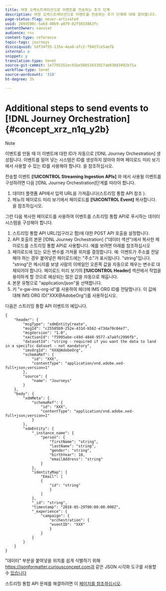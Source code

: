 ```yaml
---
title: 여정 오케스트레이션으로 이벤트를 전송하는 추가 단계
description: 여정 오케스트레이션으로 이벤트를 전송하는 추가 단계에 대해 알아봅니다.
page-status-flag: never-activated
uuid: 269d590c-5a6d-40b9-a879-02f5033863fc
contentOwner: sauviat
audience: rns
content-type: reference
topic-tags: journeys
discoiquuid: 5df34f55-135a-4ea8-afc2-f9427ce5ae7b
internal: n
snippet: y
translation-type: tm+mt
source-git-commit: 1e7765352ec91be50b51633927ab038d3492b71a
workflow-type: tm+mt
source-wordcount: '318'
ht-degree: 3%

---
```




# Additional steps to send events to [!DNL Journey Orchestration] {#concept_xrz_n1q_y2b}

>[!NOTE]
>
>이벤트를 만들 때 이 이벤트에 대한 ID가 자동으로 [!DNL Journey Orchestration] 생성됩니다. 이벤트를 밀어 넣는 시스템은 ID를 생성하지 않아야 하며 페이로드 미리 보기에서 사용할 수 있는 ID를 사용해야 합니다. [](../event/previewing-the-payload.md)을 참조하십시오.

전송할 이벤트 **[!UICONTROL Streaming Ingestion APIs]** 와 에서 사용될 이벤트를 구성하려면 다음 [!DNL Journey Orchestration]단계를 따라야 합니다.

1. 데이터 플랫폼 API에서 입력 URL을 가져옵니다(스트리밍 통합 API 참조 [](https://docs.adobe.com/content/help/ko-KR/experience-platform/ingestion/streaming/overview.html)).
1. 메뉴의 페이로드 미리 보기에서 페이로드를 **[!UICONTROL Event]** 복사합니다. [](../event/defining-the-payload-fields.md)을 참조하십시오.

그런 다음 복사한 페이로드를 사용하여 이벤트를 스트리밍 통합 API로 푸시하는 데이터 시스템을 구성해야 합니다.

1. 스트리밍 통합 API URL(입구라고 함)에 대한 POST API 호출을 설정합니다.
1. API 호출의 본문 [!DNL Journey Orchestration] (&quot;데이터 섹션&quot;)에서 복사한 페이로드를 스트리밍 통합 API로 사용합니다. 예를 보려면 아래를 참조하십시오
1. 페이로드에 있는 모든 변수를 가져올 위치를 결정합니다. 예: 이벤트가 주소를 전달해야 하는 경우 붙여넣은 페이로드에는 &quot;주소&quot;가 표시됩니다. &quot;string&quot;입니다. &quot;string&quot;은 메시지를 보낼 사람의 이메일인 오른쪽 값을 자동으로 채우는 변수로 대체되어야 합니다. 페이로드 미리 보기의 **[!UICONTROL Header]** 섹션에서 작업을 용이하게 할 것으로 예상되는 많은 값을 자동으로 채웁니다.
1. 본문 유형으로 &quot;application/json&quot;을 선택합니다.
1. 키 &quot;x-gw-ims-org-id&quot;를 사용하여 헤더에 IMS ORG ID를 전달합니다. 이 값에 대해 IMS ORG ID(&quot;XXX@AdobeOrg&quot;)를 사용하십시오.

다음은 스트리밍 통합 API 이벤트의 예입니다.

```
{
    "header": {
        "msgType": "xdmEntityCreate",
        "msgId": "c25585b9-252e-431d-b562-e73da70c04e7",
        "msgVersion": "1.0",
        "xactionId": "f5995abe-c49d-4848-9577-a7a4fc2996fb",
        "datasetId": "string - required if you want the data to land in a specific dataset - not mandatory",
        "imsOrgId": "XXX@AdobeOrg",
        "schemaRef": {
            "id": "XXX",
            "contentType": "application/vnd.adobe.xed-full+json;version=1"
        },
        "source": {
            "name": "Journeys"
        }
    },
    "body": {
        "xdmMeta": {
            "schemaRef": {
                "id": "XXX",
                "contentType": "application/vnd.adobe.xed-full+json;version=1"
            }
        },
        "xdmEntity": {
            "_instance_name": {
                "person": {
                    "firstName": "string",
                    "lastName": "string",
                    "gender": "string",
                    "birthYear": 10,
                    "emailAddress": "string"
                }
            },
            "identityMap": {
                "Email": [
                {
                    "id": "string"
                    }
                ]
            },
            "_id": "string",
            "timestamp": "2018-05-29T00:00:00.000Z",
            "_experience": {
                "campaign": {
                    "orchestration": {
                    "eventID": "XXX"
                    }
                }
            }
        }
    }
}
```

&quot;데이터&quot; 부분을 붙여넣을 위치를 쉽게 식별하기 위해 https://jsonformatter.curiousconcept.com과 같은 JSON 시각화 도구를 사용할 수 [있습니다](https://jsonformatter.curiousconcept.com)

스트리밍 통합 API 문제를 해결하려면 이 [페이지를 참조하십시오](https://docs.adobe.com/content/help/en/experience-platform/ingestion/streaming/troubleshooting.html).
